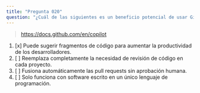 ```yaml
---
title: "Pregunta 020"
question: "¿Cuál de las siguientes es un beneficio potencial de usar GitHub Copilot para mejorar los flujos de trabajo de los desarrolladores?"
---
```


> https://docs.github.com/en/copilot
1. [x] Puede sugerir fragmentos de código para aumentar la productividad de los desarrolladores.
1. [ ] Reemplaza completamente la necesidad de revisión de código en cada proyecto.
1. [ ] Fusiona automáticamente las pull requests sin aprobación humana.
1. [ ] Solo funciona con software escrito en un único lenguaje de programación.
